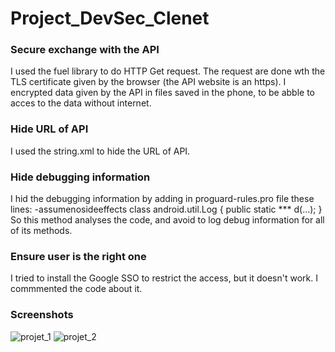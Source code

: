 # Project_DevSec_Clenet

### Secure exchange with the API
I used the fuel library to do HTTP Get request.
The request are done wth the TLS certificate given by the browser (the API website is an https).
I encrypted data given by the API in files saved in the phone, to be abble to acces to the data without internet.

### Hide URL of API
I used the string.xml to hide the URL of API.

### Hide debugging information
I hid the debugging information by adding in proguard-rules.pro file these lines:
-assumenosideeffects class android.util.Log {
    public static *** d(...);
}
So this method analyses the code, and avoid to log debug information for all of its methods.

### Ensure user is the right one
I tried to install the Google SSO to restrict the access, but it doesn't work.
I commmented the code about it.

### Screenshots
![projet_1](https://user-images.githubusercontent.com/64898470/110256955-e85d0200-7f9b-11eb-893b-ab5f30fe6102.JPG)
![projet_2](https://user-images.githubusercontent.com/64898470/110256948-e004c700-7f9b-11eb-9e5d-3a8622720c5d.JPG)
